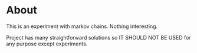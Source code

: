 # About

This is an experiment with markov chains. Nothing interesting.

Project has many straightforward solutions so IT SHOULD NOT BE USED for any purpose except experiments.
